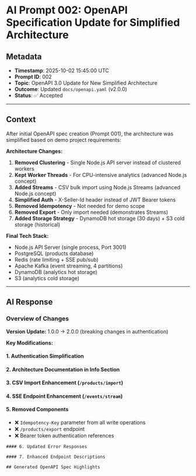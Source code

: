 # AI Prompt 002: OpenAPI Specification Update for Simplified Architecture

## Metadata
- **Timestamp**: 2025-10-02 15:45:00 UTC
- **Prompt ID**: 002
- **Topic**: OpenAPI 3.0 Update for New Simplified Architecture
- **Outcome**: Updated `docs/openapi.yaml` (v2.0.0)
- **Status**: ✅ Accepted

---

## Context

After initial OpenAPI spec creation (Prompt 001), the architecture was simplified based on demo project requirements:

**Architecture Changes:**
1. **Removed Clustering** - Single Node.js API server instead of clustered workers
2. **Kept Worker Threads** - For CPU-intensive analytics (advanced Node.js concept)
3. **Added Streams** - CSV bulk import using Node.js Streams (advanced Node.js concept)
4. **Simplified Auth** - X-Seller-Id header instead of JWT Bearer tokens
5. **Removed Idempotency** - Not needed for demo scope
6. **Removed Export** - Only import needed (demonstrates Streams)
7. **Added Storage Strategy** - DynamoDB hot storage (30 days) + S3 cold storage (historical)

**Final Tech Stack:**
- Node.js API Server (single process, Port 3001)
- PostgreSQL (products database)
- Redis (rate limiting + SSE pub/sub)
- Apache Kafka (event streaming, 4 partitions)
- DynamoDB (analytics hot storage)
- S3 (analytics cold storage)

---

## AI Response

### Overview of Changes

**Version Update:** 1.0.0 → 2.0.0 (breaking changes in authentication)

**Key Modifications:**

#### 1. Authentication Simplification

#### 2. Architecture Documentation in Info Section

#### 3. CSV Import Enhancement (`/products/import`)

#### 4. SSE Endpoint Enhancement (`/events/stream`)

#### 5. Removed Components
- ❌ `Idempotency-Key` parameter from all write operations
- ❌ `/products/export` endpoint
- ❌ Bearer token authentication references
```
#### 6. Updated Error Responses

#### 7. Enhanced Endpoint Descriptions

## Generated OpenAPI Spec Highlights